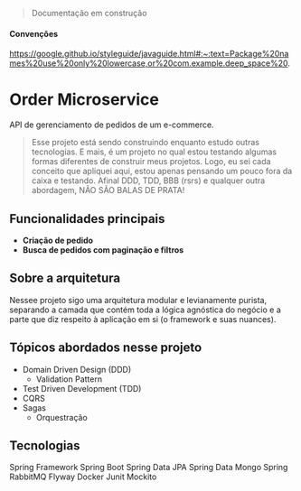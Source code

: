 > Documentação em construção

#### Convenções 
https://google.github.io/styleguide/javaguide.html#:~:text=Package%20names%20use%20only%20lowercase,or%20com.example.deep_space%20.

# Order Microservice
API de gerenciamento de pedidos de um e-commerce.

> Esse projeto está sendo construindo enquanto estudo outras tecnologias. E mais, é um projeto no qual estou testando algumas formas diferentes de construir meus projetos. Logo, eu sei cada conceito que apliquei aqui, estou apenas pensando um pouco fora da caixa e testando. Afinal DDD, TDD, BBB (rsrs) e qualquer outra abordagem, NÃO SÃO BALAS DE PRATA!

## Funcionalidades principais
- **Criação de pedido**
- **Busca de pedidos com paginação e filtros**

## Sobre a arquitetura
Nessee projeto sigo uma arquitetura modular e levianamente purista, separando a camada que contém toda a lógica agnóstica do negócio e a parte que diz respeito à aplicação em si (o framework e suas nuances).


## Tópicos abordados nesse projeto
- Domain Driven Design (DDD)
  - Validation Pattern
- Test Driven Development (TDD)
- CQRS
- Sagas
  - Orquestração

## Tecnologias
Spring Framework
Spring Boot
Spring Data JPA
Spring Data Mongo
Spring RabbitMQ
Flyway
Docker
Junit
Mockito